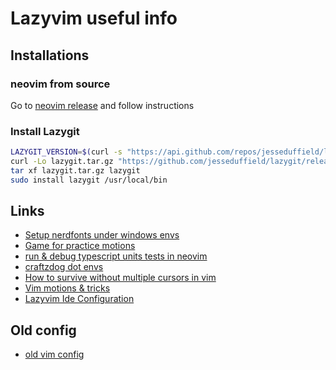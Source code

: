 # Lazyvim useful info

## Installations

### neovim from source

Go to [neovim release](https://github.com/neovim/neovim/releases/tag/stable)
and follow instructions

### Install Lazygit

```sh
LAZYGIT_VERSION=$(curl -s "https://api.github.com/repos/jesseduffield/lazygit/releases/latest" | grep -Po '"tag_name": "v\K[^"]*')
curl -Lo lazygit.tar.gz "https://github.com/jesseduffield/lazygit/releases/latest/download/lazygit_${LAZYGIT_VERSION}_Linux_x86_64.tar.gz"
tar xf lazygit.tar.gz lazygit
sudo install lazygit /usr/local/bin
```

## Links

- [Setup nerdfonts under windows envs](https://webinstall.dev/nerdfont/)
- [Game for practice motions](https://github.com/ThePrimeagen/vim-be-good)
- [run & debug typescript units tests in neovim](https://www.youtube.com/watch?v=7Nt8n3rjfDY)
- [craftzdog dot envs](https://github.com/craftzdog/dotfiles-public)
- [How to survive without multiple cursors in vim](https://vonheikemen.github.io/devlog/tools/how-to-survive-without-multiple-cursors-in-vim/)
- [Vim motions & tricks](https://www.youtube.com/watch?v=RdyfT2dbt78)
- [Lazyvim Ide Configuration](https://github.com/jellydn/lazy-nvim-ide)

## Old config

- [old vim config](../deprecated/init.vim)
